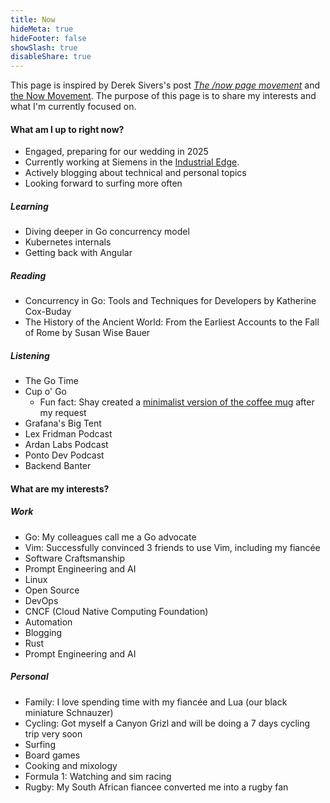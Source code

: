 ```yaml
---
title: Now
hideMeta: true
hideFooter: false
showSlash: true
disableShare: true
---
```

This page is inspired by Derek Sivers's post [_The /now page movement_](https://sivers.org/nowff) and [the Now Movement](https://nownownow.com/about). 
The purpose of this page is to share my interests and what I'm currently focused on.



#### What am I up to right now?
- Engaged, preparing for our wedding in 2025
- Currently working at Siemens in the [Industrial Edge](https://www.siemens.com/global/en/products/automation/topic-areas/industrial-edge.html).
- Actively blogging about technical and personal topics
- Looking forward to surfing more often
##### Learning
- Diving deeper in Go concurrency model
- Kubernetes internals
- Getting back with Angular
##### Reading
- Concurrency in Go: Tools and Techniques for Developers by Katherine Cox-Buday
- The History of the Ancient World: From the Earliest Accounts to the Fall of Rome by Susan Wise Bauer
##### Listening 
- The Go Time 
- Cup o' Go 
    - Fun fact: Shay created a [minimalist version of the coffee mug](https://www.store.cupogo.dev/product-page/cup-o-go-coffee-mug-logo-only-no-text-11oz) after my request 
- Grafana's Big Tent
- Lex Fridman Podcast
- Ardan Labs Podcast
- Ponto Dev Podcast
- Backend Banter

#### What are my interests?
##### Work
- Go: My colleagues call me a Go advocate
- Vim: Successfully convinced 3 friends to use Vim, including my fiancée
- Software Craftsmanship
- Prompt Engineering and AI
- Linux
- Open Source
- DevOps
- CNCF (Cloud Native Computing Foundation)
- Automation
- Blogging
- Rust
- Prompt Engineering and AI
##### Personal
- Family: I love spending time with my fiancée and Lua (our black miniature Schnauzer)
- Cycling: Got myself a Canyon Grizl and will be doing a 7 days cycling trip very soon
- Surfing
- Board games
- Cooking and mixology
- Formula 1: Watching and sim racing
- Rugby: My South African fiancee converted me into a rugby fan
